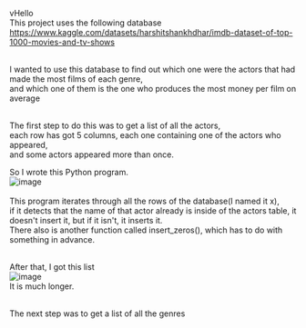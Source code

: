 vHello<br>
This project uses the following database <br> 
https://www.kaggle.com/datasets/harshitshankhdhar/imdb-dataset-of-top-1000-movies-and-tv-shows<br><br> 


I wanted to use this database to find out which one were the actors that had made the most films of each genre, <br> 
and which one of them is the one who produces the most money per film on average<br> <br> 

The first step to do this was to get a list of all the actors,<br>
each row has got 5 columns, each one containing one of the actors who appeared,<br>
and some actors appeared more than once.<br>

So I wrote this Python program.<br>
![image](https://github.com/sneppington/wa/assets/140338265/41e1393b-907c-40cb-a0fb-1bf69b1ed524)<br><br>
This program iterates through all the rows of the database(I named it x),<br>
if it detects that the name of that actor already is inside of the actors table, it doesn't insert it, but if it isn't, it inserts it.<br>
There also is another function called insert_zeros(), which has to do with something in advance.<br><br>

After that, I got this list<br>
![image](https://github.com/sneppington/wa/assets/140338265/eb1c6254-4181-49c2-85e6-12c358332bbc)<br>
It is much longer.<br><br>


The next step was to get a list of all the genres
